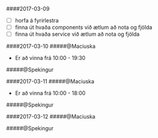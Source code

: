 ####2017-03-09
- [ ] horfa á fyrirlestra
- [ ] finna út hvaða components við ætlum að nota og fjölda
- [ ] finna út hvaða service við ætlum að nota og fjölda

####2017-03-10
#####@Maciuska
- Er að vinna frá 10:00 - 19:30

#####@Spekingur

####2017-03-11
#####@Maciuska
- Er að vinna frá 10:00 - 18:00

#####@Spekingur

####2017-03-12
#####@Maciuska

#####@Spekingur